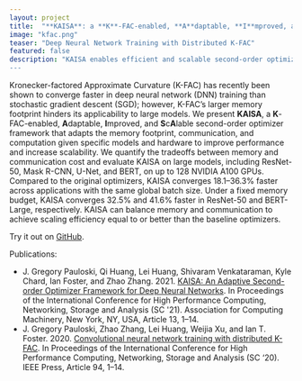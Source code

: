 ```yaml
---
layout: project
title:  "**KAISA**: a **K**-FAC-enabled, **A**daptable, **I**mproved, and **S**c**A**lable Second-Order Optimizer Framework"
image: "kfac.png"
teaser: "Deep Neural Network Training with Distributed K-FAC"
featured: false
description: "KAISA enables efficient and scalable second-order optimization for deep neural networks. Training with KAISA can reduce training time compared to conventional optimizers (e.g., SGD), and KAISA can adapt the memory footprint, communication, and computation given model and hardware characteristics to improve performance and increase scalability.
---
```


Kronecker-factored Approximate Curvature (K-FAC) has recently been shown to converge faster in deep neural network (DNN) training than stochastic gradient descent (SGD); however, K-FAC’s larger memory footprint hinders its applicability to large models.
We present **KAISA**, a **K**-FAC-enabled, **A**daptable, **I**mproved, and **S**c**A**lable second-order optimizer framework that adapts the memory footprint, communication, and computation given specific models and hardware to improve performance and increase scalability.
We quantify the tradeoffs between memory and communication cost and evaluate KAISA on large models, including ResNet-50, Mask R-CNN, U-Net, and BERT, on up to 128 NVIDIA A100 GPUs.
Compared to the original optimizers, KAISA converges 18.1–36.3% faster across applications with the same global batch size. 
Under a fixed memory budget, KAISA converges 32.5% and 41.6% faster in ResNet-50 and BERT-Large, respectively.
KAISA can balance memory and communication to achieve scaling efficiency equal to or better than the baseline optimizers.

Try it out on [GitHub](https://github.com/gpauloski/kfac_pytorch).

Publications:
- J. Gregory Pauloski, Qi Huang, Lei Huang, Shivaram Venkataraman, Kyle Chard, Ian Foster, and Zhao Zhang. 2021. [KAISA: An Adaptive Second-order Optimizer Framework for Deep Neural Networks](https://dl.acm.org/doi/10.1145/3458817.3476152). In Proceedings of the International Conference for High Performance Computing, Networking, Storage and Analysis (SC '21). Association for Computing Machinery, New York, NY, USA, Article 13, 1–14.
- J. Gregory Pauloski, Zhao Zhang, Lei Huang, Weijia Xu, and Ian T. Foster. 2020. [Convolutional neural network training with distributed K-FAC](https://dl.acm.org/doi/10.5555/3433701.3433826). In Proceedings of the International Conference for High Performance Computing, Networking, Storage and Analysis (SC ‘20). IEEE Press, Article 94, 1–14.
